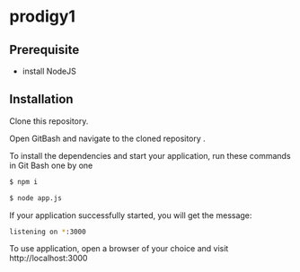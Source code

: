 # prodigy1
## Prerequisite 

* install NodeJS

## Installation
Clone this repository.  

Open GitBash and navigate to the cloned repository .  

To install the dependencies and start your application, run these commands in Git Bash one by one

```bash 
$ npm i
```
```bash 
$ node app.js
```
If your application successfully started, you will get the message:

```bash 
listening on *:3000
```
To use application, open a browser of your choice and visit http://localhost:3000
